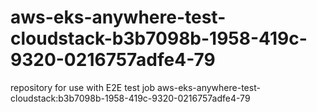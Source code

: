 # aws-eks-anywhere-test-cloudstack-b3b7098b-1958-419c-9320-0216757adfe4-79
repository for use with E2E test job aws-eks-anywhere-test-cloudstack:b3b7098b-1958-419c-9320-0216757adfe4-79
